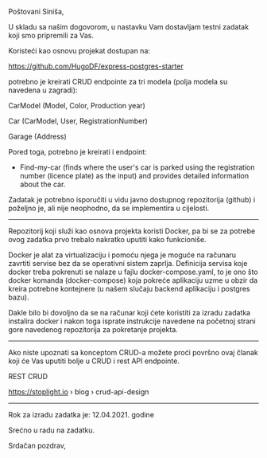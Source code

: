 Poštovani Siniša,

U skladu sa našim dogovorom, u nastavku Vam dostavljam testni zadatak koji smo pripremili za Vas.

Koristeći kao osnovu projekat dostupan na:

https://github.com/HugoDF/express-postgres-starter

potrebno je kreirati CRUD endpointe za tri modela (polja modela su navedena u zagradi):

CarModel (Model, Color, Production year)

Car (CarModel, User, RegistrationNumber)

Garage (Address)

Pored toga, potrebno je kreirati i endpoint:

- Find-my-car (finds where the user's car is parked using the registration number (licence plate) as the input) and provides detailed information about the car.

Zadatak je potrebno isporučiti u vidu javno dostupnog repozitorija (github) i poželjno je, ali nije neophodno, da se implementira u cijelosti.

---

Repozitorij koji služi kao osnova projekta koristi Docker, pa bi se za potrebe ovog zadatka prvo trebalo nakratko uputiti kako funkcioniše.

Docker je alat za virtualizaciju i pomoću njega je moguće na računaru zavrtiti servise bez da se operativni sistem zaprlja. Definicija servisa koje docker treba pokrenuti se nalaze u fajlu docker-compose.yaml, to je ono što docker komanda (docker-compose) koja pokreće aplikaciju uzme u obzir da kreira potrebne kontejnere (u našem slučaju backend aplikaciju i postgres bazu).

Dakle bilo bi dovoljno da se na računar koji ćete koristiti za izradu zadatka instalira docker i nakon toga isprate instrukcije navedene na početnoj strani gore navedenog repozitorija za pokretanje projekta.

---

Ako niste upoznati sa konceptom CRUD-a možete proći površno ovaj članak koji će Vas uputiti bolje u CRUD i rest API endpointe.

REST CRUD

https://stoplight.io › blog › crud-api-design

---

Rok za izradu zadatka je: 12.04.2021. godine

Srećno u radu na zadatku.

Srdačan pozdrav,
